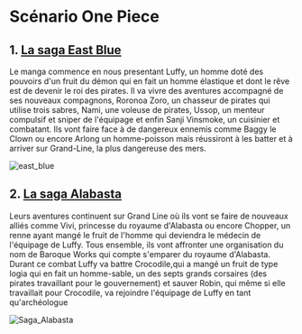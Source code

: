 # Scénario One Piece
## 1. [La saga East Blue](https://onepiece.fandom.com/fr/wiki/Saga_East_Blue)
Le manga commence en nous presentant Luffy, un homme doté des pouvoirs d'un fruit du démon qui en fait un homme élastique et dont le rêve est de devenir le roi des pirates. Il va vivre des aventures accompagné de ses nouveaux compagnons, Roronoa Zoro, un chasseur de pirates qui utilise trois sabres, Nami, une voleuse de pirates, Ussop, un menteur compulsif et sniper de l'équipage et enfin Sanji Vinsmoke, un cuisinier et combatant.
Ils vont faire face à de dangereux ennemis comme Baggy le Clown ou encore Arlong un homme-poisson
mais réussiront à les batter et à arriver sur Grand-Line, la plus dangereuse des mers.

![east_blue](https://github.com/THELU-Nathan-2326105b/tp1-wiki/assets/146345586/17770478-d609-4578-8c4d-47cebc117eeb)

## 2. [La saga Alabasta](https://onepiece.fandom.com/fr/wiki/Saga_Alabasta)
Leurs aventures continuent sur Grand Line où ils vont se faire de nouveaux alliés comme Vivi, princesse du royaume d'Alabasta ou encore Chopper, un renne ayant mangé le fruit de l'homme qui deviendra le médecin de l'équipage de Luffy. Tous ensemble, ils vont affronter une organisation du nom de Baroque Works qui compte s'emparer du royaume d'Alabasta.
Durant ce combat Luffy va battre Crocodile,qui a mangé un fruit de type logia qui en fait un homme-sable, un des septs grands corsaires (des pirates travaillant pour le gouvernement) et sauver Robin, qui même si elle travaillait pour Crocodile, va rejoindre l'équipage de Luffy en tant qu'archéologue

![Saga_Alabasta](https://github.com/THELU-Nathan-2326105b/tp1-wiki/assets/146345586/28cedf4d-4893-4980-9a8e-a71a7912167a)
